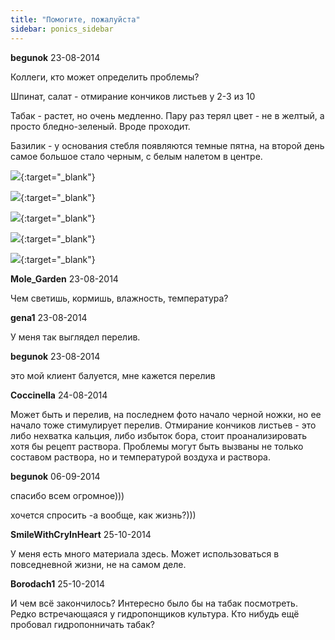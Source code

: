 ```yaml
---
title: "Помогите, пожалуйста"
sidebar: ponics_sidebar
---
```


**begunok** 23-08-2014

Коллеги, кто может определить проблемы?

Шпинат, салат - отмирание кончиков листьев у 2-3 из 10

Табак - растет, но очень медленно. Пару раз терял цвет - не в желтый, а просто бледно-зеленый. Вроде проходит.

Базилик - у основания стебля появляются темные пятна, на второй день самое большое стало черным, с белым налетом в центре.

[![](/attachimages/16954_IMG_20140820_114802.jpg)](https://t.me/ponics_ru_files/12771){:target="_blank"}

[![](/attachimages/16956_IMG_20140820_114818.jpg)](https://t.me/ponics_ru_files/12772){:target="_blank"}

[![](/attachimages/16958_IMG_20140820_135200.jpg)](https://t.me/ponics_ru_files/12773){:target="_blank"}

[![](/attachimages/16960_IMG_20140820_135129.jpg)](https://t.me/ponics_ru_files/12774){:target="_blank"}

[![](/attachimages/16962_IMG_20140820_135213.jpg)](https://t.me/ponics_ru_files/12775){:target="_blank"}

**Mole_Garden** 23-08-2014

Чем светишь, кормишь, влажность, температура?


**gena1** 23-08-2014

У меня так выглядел перелив.


**begunok** 23-08-2014

это мой клиент балуется, мне кажется перелив


**Coccinella** 24-08-2014

Может быть и перелив, на последнем фото начало черной ножки, но ее начало тоже стимулирует перелив. Отмирание кончиков листьев - это либо нехватка кальция, либо избыток бора, стоит проанализировать хотя бы рецепт раствора. Проблемы могут быть вызваны не только составом раствора, но и температурой воздуха и раствора.


**begunok** 06-09-2014

спасибо всем огромное)))

хочется спросить -а вообще, как жизнь?)))


**SmileWithCryInHeart** 25-10-2014

У меня есть много материала здесь. Может использоваться в повседневной жизни, не на самом деле.


**Borodach1** 25-10-2014

И чем всё закончилось? Интересно было бы на табак посмотреть. Редко встречающаяся у гидропонщиков культура. Кто нибудь ещё пробовал гидропонничать табак?



